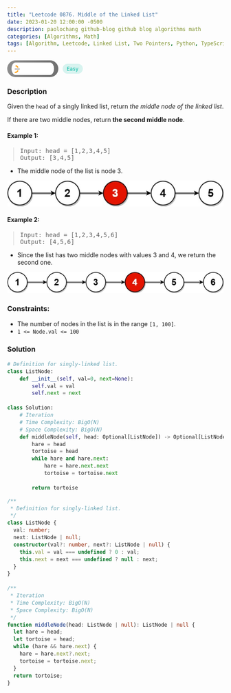 ```yaml
---
title: "Leetcode 0876. Middle of the Linked List"
date: 2023-01-20 12:00:00 -0500
description: paolochang github-blog github blog algorithms math
categories: [Algorithms, Math]
tags: [Algorithm, Leetcode, Linked List, Two Pointers, Python, TypeScript]
---
```


<style type='text/css'>
blockquote {
  margin-left: 14px;
}
img {
  left: 0 !important;
  transform: none !important;
  -webkit-transform: none !important;
}
[class*="summary"] {
  display: none;
}
[class*="header"] {
  display: flex;
  flex-direction: row;
  align-items: center;
  gap: 10px;
}
[class*="leet_logo"] {
  height: 29px;
  padding: 5px 10px;
  border-radius: 21px;
  background-color: #f7f7f7;
  background: linear-gradient(90deg, rgba(80,80,80,0.65) 0%, rgba(36,36,36,0.65) 100%);
}
[class*="easy"] {
  color: #00B8A3;
  font-size: 12px;
  padding: 4px 10px;
  border-radius: 21px;
  background-color: rgba(0, 184, 163, 0.15);
}
[class*="medium"] {
  color: #FFC01E;
  font-size: 12px;
  padding: 4px 10px;
  border-radius: 21px;
  background-color: #FFC01E26;
}
</style>

<div class=summary>
  Given the `head` of a singly linked list, return _the middle node of the linked list_.
  
  If there are two middle nodes, return the second middle node. 
  　　　　　　　　　　　　　　　　　　　　　　　　　　　　　　　　　　　　　　　　　　　　　　　　　　　　　　　　　　　　　　　　　　　　　　　　　　　　　　　　　　　　　　　　　　　　　　　　　　　　
</div>

<div id=header class=header>
  <img class=leet_logo src="/assets/img/leetcode_logo.png" />
  <span class=easy>Easy</span>
</div>

### Description

Given the `head` of a singly linked list, return _the middle node of the linked list_.

If there are two middle nodes, return **the second middle node**.

#### Example 1:

> <pre>
> Input: head = [1,2,3,4,5]
> Output: [3,4,5]
> </pre>

- The middle node of the list is node 3.

<img src="/assets/img/leetcode_0876a.jpeg" alt="Binary Tree Preorder Traversal" width="auto">

#### Example 2:

> <pre>
> Input: head = [1,2,3,4,5,6]
> Output: [4,5,6]
> </pre>

- Since the list has two middle nodes with values 3 and 4, we return the second one.

<img src="/assets/img/leetcode_0876b.jpeg" alt="Binary Tree Preorder Traversal" width="auto">

### Constraints:

- The number of nodes in the list is in the range `[1, 100]`.
- `1 <= Node.val <= 100`

### Solution

```py
# Definition for singly-linked list.
class ListNode:
    def __init__(self, val=0, next=None):
        self.val = val
        self.next = next

class Solution:
    # Iteration
    # Time Complexity: BigO(N)
    # Space Complexity: BigO(N)
    def middleNode(self, head: Optional[ListNode]) -> Optional[ListNode]:
        hare = head
        tortoise = head
        while hare and hare.next:
            hare = hare.next.next
            tortoise = tortoise.next

        return tortoise
```

```ts
/**
 * Definition for singly-linked list.
 */
class ListNode {
  val: number;
  next: ListNode | null;
  constructor(val?: number, next?: ListNode | null) {
    this.val = val === undefined ? 0 : val;
    this.next = next === undefined ? null : next;
  }
}

/**
 * Iteration
 * Time Complexity: BigO(N)
 * Space Complexity: BigO(N)
 */
function middleNode(head: ListNode | null): ListNode | null {
  let hare = head;
  let tortoise = head;
  while (hare && hare.next) {
    hare = hare.next?.next;
    tortoise = tortoise.next;
  }
  return tortoise;
}
```

<script>
  const anchor = document.getElementById("header").querySelector("a");
  anchor.classList.remove("popup");
  anchor.style.cursor = "pointer";
  anchor.setAttribute("target", "_black");
  anchor.setAttribute("href", "https://leetcode.com/problems/middle-of-the-linked-list/");
</script>
